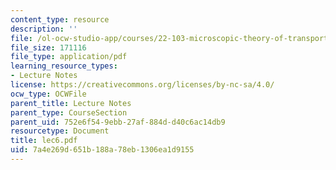 ```yaml
---
content_type: resource
description: ''
file: /ol-ocw-studio-app/courses/22-103-microscopic-theory-of-transport-fall-2003/7a4e269d651b188a78eb1306ea1d9155_lec6.pdf
file_size: 171116
file_type: application/pdf
learning_resource_types:
- Lecture Notes
license: https://creativecommons.org/licenses/by-nc-sa/4.0/
ocw_type: OCWFile
parent_title: Lecture Notes
parent_type: CourseSection
parent_uid: 752e6f54-9ebb-27af-884d-d40c6ac14db9
resourcetype: Document
title: lec6.pdf
uid: 7a4e269d-651b-188a-78eb-1306ea1d9155
---
```

